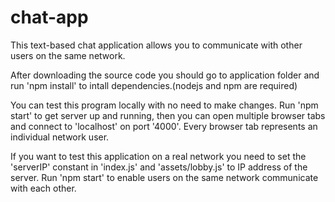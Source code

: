 # chat-app

This text-based chat application allows you to communicate with other users on the same network.

After downloading the source code you should go to application folder and run 'npm install' to intall dependencies.(nodejs and npm are required)

You can test this program locally with no need to make changes. Run 'npm start' to get server up and running, then you can open multiple browser tabs and connect to 'localhost' on port '4000'. Every browser tab represents an individual network user.

If you want to test this application on a real network you need to set the 'serverIP' constant in 'index.js' and 'assets/lobby.js' to IP address of the server. Run 'npm start' to enable users on the same network communicate with each other.
